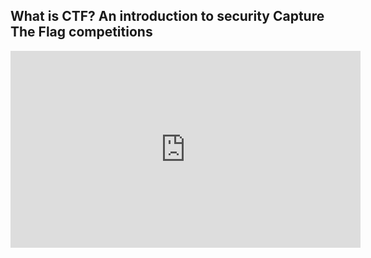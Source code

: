 ## What is CTF? An introduction to security Capture The Flag competitions
<iframe width="560" height="315" src="https://www.youtube.com/embed/8ev9ZX9J45A" frameborder="0" allow="accelerometer; autoplay; clipboard-write; encrypted-media; gyroscope; picture-in-picture" allowfullscreen></iframe>
